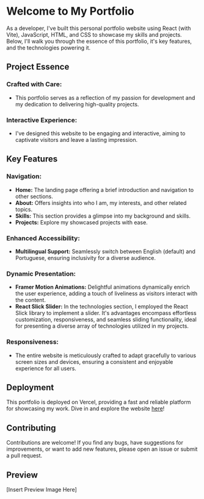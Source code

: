 # Welcome to My Portfolio

As a developer, I've built this personal portfolio website using React (with Vite), JavaScript, HTML, and CSS to showcase my skills and projects. Below, I'll walk you through the essence of this portfolio, it's key features, and the technologies powering it.

## Project Essence

### Crafted with Care:
- This portfolio serves as a reflection of my passion for development and my dedication to delivering high-quality projects.

### Interactive Experience:
- I've designed this website to be engaging and interactive, aiming to captivate visitors and leave a lasting impression.

## Key Features

### Navigation:
- **Home:** The landing page offering a brief introduction and navigation to other sections.
- **About:** Offers insights into who I am, my interests, and other related topics.
- **Skills:**  This section provides a glimpse into my background and skills.
- **Projects:** Explore my showcased projects with ease.

### Enhanced Accessibility:
- **Multilingual Support:** Seamlessly switch between English (default) and Portuguese, ensuring inclusivity for a diverse audience.

### Dynamic Presentation:
- **Framer Motion Animations:** Delightful animations dynamically enrich the user experience, adding a touch of liveliness as visitors interact with the content.
- **React Slick Slider:** In the technologies section, I employed the React Slick library to implement a slider. It's advantages encompass effortless customization, responsiveness, and seamless sliding functionality, ideal for presenting a diverse array of technologies utilized in my projects.

### Responsiveness:
- The entire website is meticulously crafted to adapt gracefully to various screen sizes and devices, ensuring a consistent and enjoyable experience for all users.

## Deployment

This portfolio is deployed on Vercel, providing a fast and reliable platform for showcasing my work. Dive in and explore the website [here](#)!

## Contributing

Contributions are welcome! If you find any bugs, have suggestions for improvements, or want to add new features, please open an issue or submit a pull request.

## Preview

[Insert Preview Image Here]


